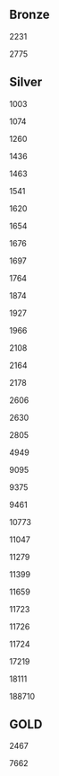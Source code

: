 ## Bronze

2231

2775

## Silver

1003

1074

1260

1436

1463

1541

1620

1654

1676

1697

1764

1874

1927

1966

2108

2164

2178

2606

2630

2805

4949

9095

9375

9461

10773

11047

11279

11399

11659

11723

11726

11724

17219

18111

188710

## GOLD

2467

7662
